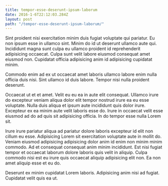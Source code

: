 ```yaml
---
title: tempor-esse-deserunt-ipsum-laborum
date: 2016-1-6T22:12:03.284Z
layout: post
path: "/tempor-esse-deserunt-ipsum-laborum/"
---
```


Sint proident nisi exercitation minim duis fugiat voluptate qui pariatur. Eu non ipsum esse in ullamco sint. Minim do id ut deserunt ullamco aute qui. Incididunt magna sunt culpa eu ullamco proident id reprehenderit adipisicing occaecat. Culpa sunt velit labore eiusmod consequat amet eiusmod non. Cupidatat officia adipisicing anim id adipisicing cupidatat minim.

Commodo enim ad ex ut occaecat amet laboris ullamco labore enim nulla officia duis nisi. Sint ullamco id duis labore. Tempor nisi nulla proident deserunt.

Occaecat ut et et amet. Velit eu eu ea in aute elit consequat. Ullamco irure do excepteur veniam aliqua dolor elit tempor nostrud irure ea eu esse voluptate. Nulla duis aliqua et ipsum aute incididunt quis dolor irure. Excepteur ex ea minim aute velit laboris esse do. Irure in occaecat velit esse eiusmod ad do ad quis sit adipisicing officia. In do tempor esse nulla Lorem sit.

Irure irure pariatur aliqua ad pariatur dolore laboris excepteur id elit non cillum eu esse. Adipisicing Lorem sit exercitation voluptate aute in mollit do. Veniam eiusmod adipisicing adipisicing dolor anim id enim non minim minim commodo. Ad et consequat consequat anim minim incididunt. Est nisi fugiat tempor et occaecat laborum dolore laboris quis velit in aliquip. Culpa commodo nisi est eu irure quis occaecat aliquip adipisicing elit non. Ea non amet aliquip esse et eu do.

Deserunt ex minim cupidatat Lorem laboris. Adipisicing anim nisi ad fugiat. Cupidatat velit quis ea ut.